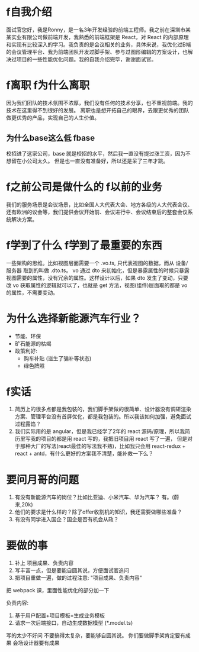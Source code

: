 # f自我介绍
面试官您好，我是Ronny，是一名3年开发经验的前端工程师。我之前在深圳市某某实业有限公司做前端开发，我熟悉的前端框架是 React，对 React 的内部原理和实现有比较深入的学习。我负责的是会议相关的业务，具体来说，我优化过B端的会议管理平台、我为前端团队开发过脚手架、参与过图形编辑的方案设计，也解决过项目的一些性能优化问题。我的自我介绍完毕，谢谢面试官。

# f离职 f为什么离职
因为我们团队的技术氛围不浓厚，我们没有任何的技术分享，也不重视前端。我的技术在这里得不到很好的发展。
离职也是想开拓自己的眼界，去跟更优秀的团队做更优秀的产品，实现自己的人生价值。

## 为什么base这么低 fbase
校招进了这家公司，base 就是校招的水平，然后我一直没有提过涨工资，因为不想留在小公司太久。
但是也一直没有准备好，所以还是呆了三年才跳。

# f之前公司是做什么的 f以前的业务
我们的服务场景是会议场景，比如全国人大代表大会、地方各级的人大代表会议、还有欧洲的议会等，我们提供会议开始前、会议进行中、会议结束后的整套会议系统解决方案。

# f学到了什么 f学到了最重要的东西
一些架构的思维。比如视图层面需要一个 .vo.ts, 只代表视图的数据，而从 设备/服务器 取到的叫做 .dto.ts。 vo 通过 dto 来初始化，但是暴露属性的时候只暴露视图需要的属性，没有冗余的属性。这样设计以后，如果 dto 发生了变动，只要改 vo 获取属性的逻辑就可以了，也就是 get 方法，视图(组件)层面取的都是 vo 的属性，不需要变动。

# 为什么选择新能源汽车行业？
* 节能、环保
* 矿石能源的枯竭
* 政策利好:
  - 购车补贴 (滋生了骗补等状态)
  - 绿色牌照

# f实话
1. 简历上的很多点都是我包装的，我们脚手架做的很简单、设计器没有调研渲染方案、管理平台没有首屏优化，都是我包装的。所以我该如何加强，避免面试过程露馅？
2. 我们实际用的是 angular，但是我已经学了2年的 react 源码/原理，所以我简历里写我的项目的都是用 react 写的，我把旧项目用 react 写了一遍，
但是对于那种大厂的写法(react最佳的写法我不熟)，比如我只会用 react-redux + react + antd，有什么更好的方案我不清楚，能补救一下么？

# 要问月哥的问题
1. 有没有新能源汽车的岗位？比如比亚迪、小米汽车、华为汽车？  有。(蔚来,20k)
2. 他们的要求是什么样的？除了offer收割机的知识，我还需要做哪些准备？
3. 有没有同学进入国企？国企是否有机会从政？


# 要做的事
1. 补上 项目成果、负责内容
2. 写丰富一点，但是要能自圆其说，方便面试官追问
3. 把项目重做一遍，做的过程注意: "项目成果、负责内容"


把 webpack 课，里面性能优化的部分加一下

负责内容:
1. 基于用户配置+项目模板=生成业务模板
2. 请求一次后端接口，自动生成数据模型 (*.model.ts)

写的太少不好问
不要搞得太复杂，要能够自圆其说。
你们要做脚手架肯定要有成果
会场设计器要有成果

